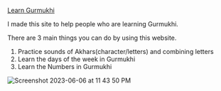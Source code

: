 [Learn Gurmukhi](https://giansingh4710.github.io/learnGurmukhi/)

I made this site to help people who are learning Gurmukhi.

There are 3 main things you can do by using this website.

1.  Practice sounds of Akhars(character/letters) and combining letters
2.  Learn the days of the week in Gurmukhi
3.  Learn the Numbers in Gurmukhi

![Screenshot 2023-06-06 at 11 43 50 PM](https://github.com/Giansingh4710/IT202-003/assets/73843250/a929e13c-edc7-44f5-bee5-e51bc7e9f007)
